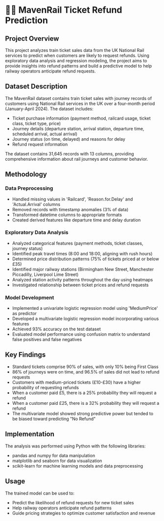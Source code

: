 # 🚆🎫 MavenRail Ticket Refund Prediction

## Project Overview
This project analyzes train ticket sales data from the UK National Rail services to predict when customers are likely to request refunds. Using exploratory data analysis and regression modeling, the project aims to provide insights into refund patterns and build a predictive model to help railway operators anticipate refund requests.

## Dataset Description
The MavenRail dataset contains train ticket sales with journey records of customers using National Rail services in the UK over a four-month period (January-April 2024). The dataset includes:

- Ticket purchase information (payment method, railcard usage, ticket class, ticket type, price)
- Journey details (departure station, arrival station, departure time, scheduled arrival, actual arrival)
- Journey status (on time, delayed) and reasons for delay
- Refund request information

The dataset contains 31,645 records with 13 columns, providing comprehensive information about rail journeys and customer behavior.

## Methodology

### Data Preprocessing
- Handled missing values in 'Railcard', 'Reason.for.Delay' and 'Actual.Arrival' columns
- Removed records with timestamp anomalies (3% of data)
- Transformed datetime columns to appropriate formats
- Created derived features like departure time and delay duration

### Exploratory Data Analysis
- Analyzed categorical features (payment methods, ticket classes, journey status)
- Identified peak travel times (8:00 and 18:00, aligning with rush hours)
- Determined price distribution patterns (75% of tickets priced at or below £35)
- Identified major railway stations (Birmingham New Street, Manchester Piccadilly, Liverpool Lime Street)
- Analyzed station activity patterns throughout the day using heatmaps
- Investigated relationship between ticket prices and refund requests

### Model Development
- Implemented a univariate logistic regression model using 'MediumPrice' as predictor
- Developed a multivariate logistic regression model incorporating various features
- Achieved 93% accuracy on the test dataset
- Evaluated model performance using confusion matrix to understand false positives and false negatives

## Key Findings
- Standard tickets comprise 90% of sales, with only 10% being First Class
- 86% of journeys were on time, and 96.5% of sales did not lead to refund requests
- Customers with medium-priced tickets (£10-£30) have a higher probability of requesting refunds
- When a customer paid £5, there is a 25% probability they will request a refund
- When a customer paid £25, there is a 32% probability they will request a refund
- The multivariate model showed strong predictive power but tended to be biased toward predicting "No Refund"

## Implementation
The analysis was performed using Python with the following libraries:
- pandas and numpy for data manipulation
- matplotlib and seaborn for data visualization
- scikit-learn for machine learning models and data preprocessing

## Usage
The trained model can be used to:
- Predict the likelihood of refund requests for new ticket sales
- Help railway operators anticipate refund patterns
- Guide pricing strategies to optimize customer satisfaction and revenue
